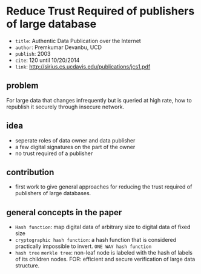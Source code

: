 # Reduce Trust Required of publishers of large database

* `title`: Authentic Data Publication over the Internet
* `author`: Premkumar Devanbu, UCD
* `publish`: 2003
* `cite`: 120 until 10/20/2014
* `link`: http://sirius.cs.ucdavis.edu/publications/jcs1.pdf

## problem

For large data that changes infrequently but is queried at high rate,
how to republish it securely through insecure network.

## idea

* seperate roles of data owner and data publisher
* a few digital signatures on the part of the owner
* no trust required of a publisher

## contribution

* first work to give general approaches for reducing the trust required of publishers of large databases.

## general concepts in the paper

* `Hash function`:
map digital data of arbitrary size to digital data of fixed size
* `cryptographic hash function`:
a hash function that is considered practically impossible to invert.
`ONE WAY hash function`
* `hash tree` `merkle tree`:
non-leaf node is labeled with the hash of labels of its children nodes.
FOR: efficient and secure verification of large data structure.
